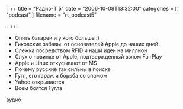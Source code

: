 +++
title = "Радио-T 5"
date = "2006-10-08T13:32:00"
categories = [ "podcast",]
filename = "rt_podcast5"

+++

- Опять батареи и у кого больше :)
- Гиковские забавы: от оcнователей Apple до наших дней
- Слежка посредством RFID и наши идеи на миллион
- Слух о новинке от Apple, подтвержденный взлом FairPlay
- Apple и Linux откусывают от MS
- Почему руcские так сильны в поиске
- Гугл, его гараж и борьба со спамом
- Yahoo открывается
- Всем боятся Гугла

[аудио](https://cdn.radio-t.com/rt_podcast5.mp3)
<audio src="https://cdn.radio-t.com/rt_podcast5.mp3" preload="none"></audio>